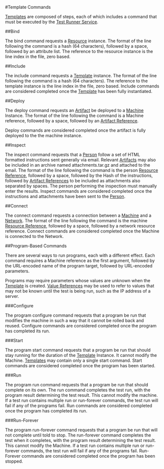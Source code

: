 #Template Commands

[Templates](templates.md) are composed of steps, each of which includes a command that must be executed by the 
[Test Runner Service](test_runner_service.md).

##Bind

The bind command requests a [Resource](resources.md) instance. The format of the line following the command is a hash 
(64 characters), followed by a space, followed by an attribute list. The reference to the resource instance is the line index in 
the file, zero based.

##Include

The include command requests a [Template](templates.md) instance. The format of the line following the command is a hash 
(64 characters). The reference to the template instance is the line index in the file, zero based. Include commands are considered
completed once the [Template](templates.md) has been fully instantiated. 

##Deploy

The deploy command requests an [Artifact](artifacts.md) be deployed to a [Machine](resources.md) Instance. The format of the line 
following the command is a Machine reference, followed by a space, followed by an [Artifact Reference](templates.md#artifact-references). 

Deploy commands are considered completed once the artifact is fully deployed to the the machine instance.

##Inspect

The inspect command requests that a [Person](resource.md) follow a set of HTML formatted instructions sent generally via email. 
Relevant [Artifacts](artifacts.md) may also be included in an archive named attachments.tar.gz and attached to the email. 
The format of the line following the command is the person [Resource Reference](templates.md#resource-references), followed by a space, 
followed by the Hash of the instructions, followed by [Artifact References](templates.md#artifact-references) to be included as attachments 
also separated by spaces. The person performing the inspection must manually enter the results. Inspect commands are considered completed
once the instructions and attachments have been sent to the [Person](resource.md).

##Connect

The connect command requests a connection between a [Machine](resources.md) and a [Network](resources.md). The format of the line 
following the command is the machine [Resource Reference](templates.md#resource-references), followed by a space, followed by a network 
resource reference. Connect commands are considered completed once the Machine is connected to the Network.

##Program-Based Commands

There are several ways to run programs, each with a different effect. Each command requires a Machine reference as the first 
argument, followed by the URL-encoded name of the program target, followed by URL-encoded parameters.

Programs may require parameters whose values are unknown when the [Template](templates.md) is created. 
[Value References](value_references.md) may be used to refer to values that may not be known until the test is being run,
such as the IP address of a server.

###Configure

The program configure command requests that a program be run that modifies the machine in such a way that it cannot be 
rolled back and reused. Configure commands are considered completed once the program has completed its run.

###Start

The program start command requests that a program be run that should stay running for the duration of the [Template](templates.md) 
Instance. It cannot modify the Machine. [Templates](templates.md) may contain only a single
start command. Start commands are considered completed once the program has been started.

###Run

The program run command requests that a program be run that should complete on its own. The run command completes the test run, 
with the program result determining the test result. This cannot modify the machine. If a test run contains multiple run or 
run-forever commands, the test run will fail if any of the programs fail. Run commands are considered completed once the program 
has completed its run.

###Run-Forever

The program run-forever command requests that a program be run that will not complete until told to stop. The run-forever command 
completes the test when it completes, with the program result determining the test result. This cannot modify the Machine. If a 
test run contains multiple run or run-forever commands, the test run will fail if any of the programs fail. Run-Forever commands 
are considered completed once the program has been stopped.
